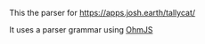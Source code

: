 This the parser for https://apps.josh.earth/tallycat/

It uses a parser grammar using [OhmJS](https://ohmlang.github.io)

